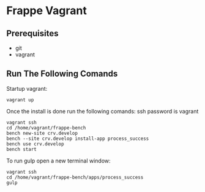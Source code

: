 # Frappe Vagrant

## Prerequisites
* git
* vagrant

## Run The Following Comands

Startup vagrant:

```
vagrant up
```

Once the install is done run the following comands:
ssh password is vagrant

```
vagrant ssh
cd /home/vagrant/frappe-bench
bench new-site crv.develop
bench --site crv.develop install-app process_success
bench use crv.develop
bench start
```

To run gulp open a new terminal window:

```
vagrant ssh
cd /home/vagrant/frappe-bench/apps/process_success
gulp

```
